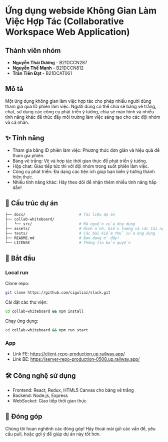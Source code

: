 # Ứng dụng webside Không Gian Làm Việc Hợp Tác (Collaborative Workspace Web Application)
## Thành viên nhóm
- **Nguyễn Thái Dương** - B21DCCN287
- **Nguyễn Thế Mạnh** - B21DCCN812
- **Trần Tiến Đạt** - B21DCAT061
## Mô tả
Một ứng dụng không gian làm việc hợp tác cho phép nhiều người dùng tham gia qua ID phiên làm việc. Người dùng có thể chia sẻ bảng vẽ trắng, chat, sử dụng các công cụ phát triển ý tưởng, chia sẻ màn hình và nhiều tính năng khác để thúc đẩy môi trường làm việc sáng tạo cho các đội nhóm và cá nhân.

## ✨ Tính năng
- Tham gia bằng ID phiên làm việc: Phương thức đơn giản và hiệu quả để tham gia phiên.
- Bảng vẽ trắng: Vẽ và hợp tác thời gian thực để phát triển ý tưởng.
- Hộp chat: Giao tiếp tức thì với đội nhóm trong suốt phiên làm việc.
- Công cụ phát triển: Đa dạng các tiện ích giúp bạn biến ý tưởng thành hiện thực.
- Nhiều tính năng khác: Hãy theo dõi để nhận thêm nhiều tính năng hấp dẫn!
## 📁 Cấu trúc dự án
```bash
├── docs/                        # Tài liệu dự án
├── collab-whiteboard/
│   └── src/                     # Mã nguồn của ứng dụng
├── assets/                      # Hình ảnh, biểu tượng và các tài nguyên khác
├── tests/                       # Các bài kiểm thử của ứng dụng
├── README.md                    # Bạn đang ở đây!
└── LICENSE                      # Thông tin bản quyền
```

## 🚀 Bắt đầu
### Local run
Clone repo:
```bash
git clone https://github.com/ciguliaz/slack.git
```

Cài đặt các thư viện:
```bash
cd collab-whiteboard && npm install
```

Chạy ứng dụng:
```bash
cd collab-whiteboard && npm run start
```
### App
- Link FE: https://client-repo-production.up.railway.app/
- Link BE: https://server-repo-production-0508.up.railway.app/


## 🛠 Công nghệ sử dụng
- Frontend: React, Redux, HTML5 Canvas cho bảng vẽ trắng
- Backend: Node.js, Express
- WebSocket: Giao tiếp thời gian thực
## 📢 Đóng góp
Chúng tôi hoan nghênh các đóng góp! Hãy thoải mái gửi các vấn đề, yêu cầu pull, hoặc gợi ý để giúp dự án này tốt hơn.

